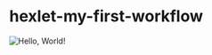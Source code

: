# hexlet-my-first-workflow
![Hello, World!](https://github.com/ArtemChepel/hexlet-my-first-workflow/actions/workflows/hello-world.yml/badge.svg)
